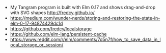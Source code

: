 - My Tangram program is built with Elm 0.17 and shows drag-and-drop with SVG shapes http://fredcy.github.io/
- https://medium.com/wunder-nerds/storing-and-restoring-the-state-in-elm-0-17-94874429dc1d
- https://github.com/fredcy/localstorage
- https://github.com/elm-lang/persistent-cache
- https://www.reddit.com/r/elm/comments/7d5n7f/how_to_save_data_in_local_storage_or_session/